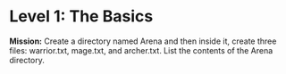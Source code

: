 # Level 1: The Basics

**Mission:**
Create a directory named Arena and then inside it, create three files: warrior.txt, mage.txt, and archer.txt. List the contents of the Arena directory.
